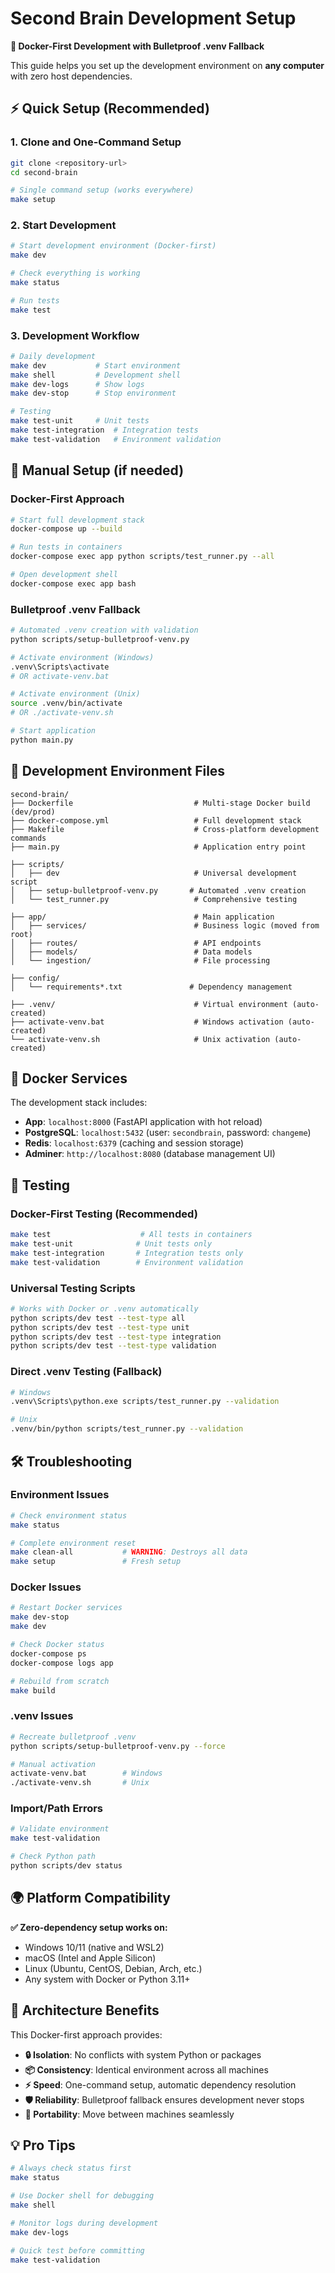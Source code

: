 # Second Brain Development Setup

**🐳 Docker-First Development with Bulletproof .venv Fallback**

This guide helps you set up the development environment on **any computer** with zero host dependencies.

## ⚡ Quick Setup (Recommended)

### 1. Clone and One-Command Setup

```bash
git clone <repository-url>
cd second-brain

# Single command setup (works everywhere)
make setup
```

### 2. Start Development

```bash
# Start development environment (Docker-first)
make dev

# Check everything is working
make status

# Run tests  
make test
```

### 3. Development Workflow

```bash
# Daily development
make dev           # Start environment
make shell         # Development shell
make dev-logs      # Show logs
make dev-stop      # Stop environment

# Testing
make test-unit     # Unit tests
make test-integration  # Integration tests
make test-validation   # Environment validation
```

## 🔧 Manual Setup (if needed)

### Docker-First Approach

```bash
# Start full development stack
docker-compose up --build

# Run tests in containers
docker-compose exec app python scripts/test_runner.py --all

# Open development shell
docker-compose exec app bash
```

### Bulletproof .venv Fallback

```bash
# Automated .venv creation with validation
python scripts/setup-bulletproof-venv.py

# Activate environment (Windows)
.venv\Scripts\activate
# OR activate-venv.bat

# Activate environment (Unix)
source .venv/bin/activate  
# OR ./activate-venv.sh

# Start application
python main.py
```

## 📁 Development Environment Files

```
second-brain/
├── Dockerfile                           # Multi-stage Docker build (dev/prod)
├── docker-compose.yml                   # Full development stack
├── Makefile                             # Cross-platform development commands
├── main.py                              # Application entry point

├── scripts/
│   ├── dev                              # Universal development script
│   ├── setup-bulletproof-venv.py       # Automated .venv creation
│   └── test_runner.py                   # Comprehensive testing

├── app/                                 # Main application
│   ├── services/                        # Business logic (moved from root)
│   ├── routes/                          # API endpoints  
│   ├── models/                          # Data models
│   └── ingestion/                       # File processing

├── config/
│   └── requirements*.txt               # Dependency management

├── .venv/                               # Virtual environment (auto-created)
├── activate-venv.bat                    # Windows activation (auto-created)  
└── activate-venv.sh                     # Unix activation (auto-created)
```

## 🐳 Docker Services

The development stack includes:

- **App**: `localhost:8000` (FastAPI application with hot reload)
- **PostgreSQL**: `localhost:5432` (user: `secondbrain`, password: `changeme`)  
- **Redis**: `localhost:6379` (caching and session storage)
- **Adminer**: `http://localhost:8080` (database management UI)

## 🧪 Testing

### Docker-First Testing (Recommended)
```bash
make test                    # All tests in containers
make test-unit              # Unit tests only  
make test-integration       # Integration tests only
make test-validation        # Environment validation
```

### Universal Testing Scripts
```bash
# Works with Docker or .venv automatically
python scripts/dev test --test-type all
python scripts/dev test --test-type unit  
python scripts/dev test --test-type integration
python scripts/dev test --test-type validation
```

### Direct .venv Testing (Fallback)
```bash
# Windows
.venv\Scripts\python.exe scripts/test_runner.py --validation

# Unix  
.venv/bin/python scripts/test_runner.py --validation
```

## 🛠️ Troubleshooting

### Environment Issues
```bash
# Check environment status  
make status

# Complete environment reset
make clean-all           # WARNING: Destroys all data
make setup               # Fresh setup
```

### Docker Issues
```bash
# Restart Docker services
make dev-stop
make dev

# Check Docker status
docker-compose ps
docker-compose logs app

# Rebuild from scratch  
make build
```

### .venv Issues  
```bash
# Recreate bulletproof .venv
python scripts/setup-bulletproof-venv.py --force

# Manual activation
activate-venv.bat        # Windows
./activate-venv.sh       # Unix
```

### Import/Path Errors
```bash
# Validate environment
make test-validation

# Check Python path
python scripts/dev status
```

## 🌍 Platform Compatibility

**✅ Zero-dependency setup works on:**
- Windows 10/11 (native and WSL2)
- macOS (Intel and Apple Silicon)  
- Linux (Ubuntu, CentOS, Debian, Arch, etc.)
- Any system with Docker or Python 3.11+

## 🚀 Architecture Benefits

This Docker-first approach provides:

- **🔒 Isolation**: No conflicts with system Python or packages
- **📦 Consistency**: Identical environment across all machines 
- **⚡ Speed**: One-command setup, automatic dependency resolution
- **🛡️ Reliability**: Bulletproof fallback ensures development never stops
- **🔄 Portability**: Move between machines seamlessly

## 💡 Pro Tips

```bash
# Always check status first
make status

# Use Docker shell for debugging
make shell

# Monitor logs during development  
make dev-logs

# Quick test before committing
make test-validation
```